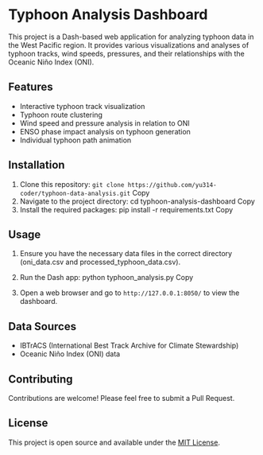 # Typhoon Analysis Dashboard

This project is a Dash-based web application for analyzing typhoon data in the West Pacific region. It provides various visualizations and analyses of typhoon tracks, wind speeds, pressures, and their relationships with the Oceanic Niño Index (ONI).

## Features

- Interactive typhoon track visualization
- Typhoon route clustering
- Wind speed and pressure analysis in relation to ONI
- ENSO phase impact analysis on typhoon generation
- Individual typhoon path animation

## Installation

1. Clone this repository:
 `git clone https://github.com/yu314-coder/typhoon-data-analysis.git`
Copy
2. Navigate to the project directory:
cd typhoon-analysis-dashboard
Copy
3. Install the required packages:
pip install -r requirements.txt
Copy
## Usage

1. Ensure you have the necessary data files in the correct directory (oni_data.csv and processed_typhoon_data.csv).

2. Run the Dash app:
python typhoon_analysis.py
Copy
3. Open a web browser and go to `http://127.0.0.1:8050/` to view the dashboard.

## Data Sources

- IBTrACS (International Best Track Archive for Climate Stewardship)
- Oceanic Niño Index (ONI) data

## Contributing

Contributions are welcome! Please feel free to submit a Pull Request.

## License

This project is open source and available under the [MIT License](LICENSE).
